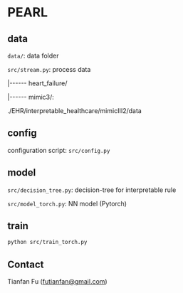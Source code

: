# PEARL



## data 

`data/`: data folder

`src/stream.py`: process data


|------	heart_failure/

|------	mimic3/: 


./EHR/interpretable_healthcare/mimicIII2/data



## config 

configuration script: `src/config.py` 
	

## model 

`src/decision_tree.py`: decision-tree for interpretable rule

`src/model_torch.py`: NN model (Pytorch) 

## train 

```bash
python src/train_torch.py
```



## Contact
Tianfan Fu (futianfan@gmail.com)
